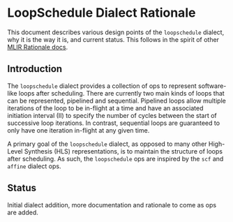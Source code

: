 # LoopSchedule Dialect Rationale

This document describes various design points of the `loopschedule` dialect, why it is
the way it is, and current status. This follows in the spirit of other [MLIR
Rationale docs](https://mlir.llvm.org/docs/Rationale/).

## Introduction

The `loopschedule` dialect provides a collection of ops to represent software-like loops after scheduling. There are currently two main kinds of loops that can be represented, pipelined and sequential. Pipelined loops allow multiple iterations of the loop to be in-flight at a time and have an associated initiation interval (II) to specify the number of cycles between the start of successive loop iterations. In contrast, sequential loops are guaranteed to only have one iteration in-flight at any given time.

A primary goal of the `loopschedule` dialect, as opposed to many other High-Level Synthesis (HLS) representations, is to maintain the structure of loops after scheduling. As such, the `loopschedule` ops are inspired by the `scf` and `affine` dialect ops.

## Status

Initial dialect addition, more documentation and rationale to come as ops are added.
